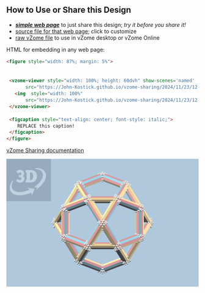 
## How to Use or Share this Design

 - [***simple web page***](<https://John-Kostick.github.io/vzome-sharing/2024/11/23/12-39-39-15-directioal-constructions/>) to just share this design; *try it before you share it!*
 - [source file for that web page](<https://github.com/John-Kostick/vzome-sharing/edit/main/2024/11/23/12-39-39-15-directioal-constructions/index.md>); click to customize
 - [raw vZome file](<https://raw.githubusercontent.com/John-Kostick/vzome-sharing/main/2024/11/23/12-39-39-15-directioal-constructions/15-directioal-constructions.vZome>) to use in vZome desktop or vZome Online
 
 HTML for embedding in any web page:
 ```html
<figure style="width: 87%; margin: 5%">
  
  
  <vzome-viewer style="width: 100%; height: 60dvh" show-scenes='named'
        src="https://John-Kostick.github.io/vzome-sharing/2024/11/23/12-39-39-15-directioal-constructions/15-directioal-constructions.vZome" >
    <img  style="width: 100%"
        src="https://John-Kostick.github.io/vzome-sharing/2024/11/23/12-39-39-15-directioal-constructions/15-directioal-constructions.png" >
  </vzome-viewer>

  <figcaption style="text-align: center; font-style: italic;">
     REPLACE this caption!
  </figcaption>
</figure>

 ```

[vZome Sharing documentation](https://vzome.github.io/vzome/sharing.html#how-it-works)

![Image](<15-directioal-constructions.png>)

